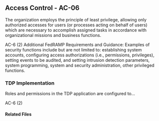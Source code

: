 ## Access Control - AC-06

The organization employs the principle of least privilege, allowing only authorized accesses for users (or processes acting on behalf of users) which are necessary to accomplish assigned tasks in accordance with organizational missions and business functions.

AC-6 (2) Additional FedRAMP Requirements and Guidance: Examples of security functions include but are not limited to: establishing system accounts, configuring access authorizations (i.e., permissions, privileges), setting events to be audited, and setting intrusion detection parameters, system programming, system and security administration, other privileged functions.

### TDP Implementation

Roles and permissions in the TDP application are configured to...

AC-6 (2)

#### Related Files
